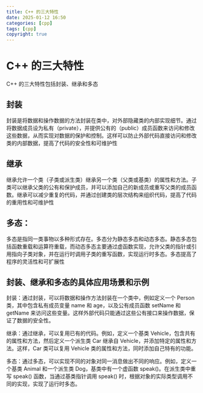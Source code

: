 ```yaml
---
title: C++ 的三大特性
date: 2025-01-12 16:50
categories: [cpp]
tags: [cpp]
copyright: true
---
```


# C++ 的三大特性
C++ 的三大特性包括封装、继承和多态‌

## ‌封装
封装是将数据和操作数据的方法封装在类中，对外部隐藏类的内部实现细节。通过将数据成员设为私有（private），并提供公有的（public）成员函数来访问和修改这些数据，从而实现对数据的保护和控制。这样可以防止外部代码直接访问和修改类的内部数据，提高了代码的安全性和可维护性‌

## 继承‌
继承允许一个类（子类或派生类）继承另一个类（父类或基类）的属性和方法。子类可以继承父类的公有和保护成员，并可以添加自己的新成员或重写父类的成员函数。继承可以减少重复的代码，并通过创建类的层次结构来组织代码，提高了代码的重用性和可维护性‌

## ‌多态‌：
多态是指同一类事物以多种形式存在。多态分为静态多态和动态多态。静态多态包括函数重载和运算符重载，而动态多态主要通过虚函数实现，允许父类的指针或引用指向子类对象，并在运行时调用子类的重写函数，实现运行时多态。多态提高了程序的灵活性和可扩展性‌

## 封装、继承和多态的具体应用场景和示例
‌封装‌：通过封装，可以将数据和操作方法封装在一个类中，例如定义一个 Person 类，其中包含私有成员变量 name 和 age，以及公有成员函数 setName 和 getName 来访问这些变量。这样外部代码只能通过这些公有接口来操作数据，保证了数据的安全性。

‌继承‌：通过继承，可以复用已有的代码。例如，定义一个基类 Vehicle，包含共有的属性和方法，然后定义一个派生类 Car 继承自 Vehicle，并添加特定的属性和方法。这样，Car 类可以复用 Vehicle 类的属性和方法，同时添加自己特有的功能。

‌多态‌：通过多态，可以实现不同的对象对同一消息做出不同的响应。例如，定义一个基类 Animal 和一个派生类 Dog，基类中有一个虚函数 speak()。在派生类中重写 speak() 函数，当通过基类指针调用 speak() 时，根据对象的实际类型调用不同的实现，实现了运行时多态。